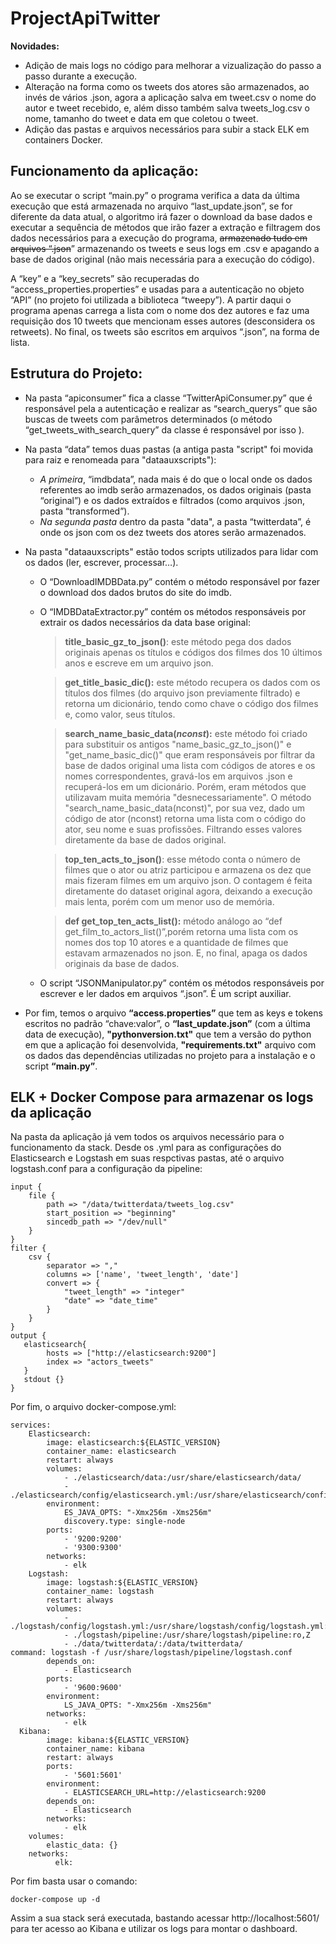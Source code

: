 ﻿# **ProjectApiTwitter**
**Novidades:**
- Adição de mais logs no código para melhorar a vizualização do passo a passo durante a execução.
- Alteração na forma como os tweets dos atores são armazenados, ao invés de vários .json, agora a aplicação salva em tweet.csv o nome do autor e tweet recebido, e, além disso também salva tweets_log.csv o nome, tamanho do tweet e data em que coletou o tweet.
- Adição das pastas e arquivos necessários para subir a stack ELK em containers Docker.
## **Funcionamento da aplicação:**
Ao se executar o script “main.py” o programa verifica a data da última execução que está armazenada no arquivo “last_update.json”, se for diferente da data atual, o algoritmo irá fazer o download da base dados e executar a sequência de métodos que irão fazer a extração e filtragem dos dados necessários para a execução do programa, ~~armazenado tudo em arquivos “.json~~” armazenando os tweets e seus logs em .csv e apagando a base de dados original (não mais necessária para a execução do código).

A “key” e a “key_secrets” são recuperadas do “access_properties.properties” e usadas para a autenticação no objeto “API” (no projeto foi utilizada a biblioteca “tweepy”). A partir daqui o programa apenas carrega a lista com o nome dos dez autores e faz uma requisição dos 10 tweets que mencionam esses autores (desconsidera os retweets). No final, os tweets são escritos em arquivos “.json”, na forma de lista.
## **Estrutura do Projeto:**
- Na pasta “apiconsumer” fica a classe “TwitterApiConsumer.py” que é responsável pela a autenticação e realizar as “search_querys” que são buscas de tweets com parâmetros determinados (o método “get_tweets_with_search_query” da classe é responsável por isso ).

- Na pasta “data” temos duas pastas (a antiga pasta "script" foi movida para raiz e renomeada para "dataauxscripts"):

  - *A primeira*, “imdbdata”, nada mais é do que o local onde os dados referentes ao imdb serão armazenados, os dados originais (pasta “original”) e os dados extraídos e filtrados (como arquivos .json, pasta “transformed”).
  - *Na segunda pasta* dentro da pasta "data", a pasta “twitterdata”, é onde os json com os dez tweets dos atores serão armazenados.

- Na pasta "dataauxscripts"  estão todos scripts utilizados para lidar com os dados (ler, escrever, processar…). 
  - O “DownloadIMDBData.py” contém o método responsável por fazer o download dos dados brutos do site do imdb. 
  - O “IMDBDataExtractor.py” contém os métodos responsáveis por extrair os dados necessários da data base original:
	>   **title_basic_gz_to_json()**: este método pega dos dados originais apenas os títulos e códigos dos filmes dos 10 últimos anos e escreve em um arquivo json.
	
	> **get_title_basic_dic():** este método recupera os dados com os títulos dos filmes (do arquivo json previamente filtrado) e retorna um dicionário, tendo como chave o código dos filmes e, como valor, seus títulos.

	>  **search_name_basic_data(*nconst*):** este método foi criado para substituir os antigos "name_basic_gz_to_json()" e "get_name_basic_dic()" que eram responsáveis por filtrar da base de dados original uma lista com códigos de atores e os nomes correspondentes, gravá-los em arquivos .json e recuperá-los em um dicionário. Porém, eram métodos que utilizavam muita memória "desnecessariamente". O método "search_name_basic_data(nconst)", por sua vez, dado um código de ator (nconst) retorna uma lista com o código do ator, seu nome e suas profissões. Filtrando esses valores diretamente da base de dados original.
	
	> **top_ten_acts_to_json()**: esse método conta o número de filmes que o ator ou atriz participou e armazena os dez que mais fizeram filmes em um arquivo json. O contagem é feita diretamente do dataset original agora, deixando a execução mais lenta, porém com um menor uso de memória.
	
	 >**def get_top_ten_acts_list():** método análogo ao “def get_film_to_actors_list()”,porém retorna uma lista com os nomes dos top 10 atores e a quantidade de filmes que estavam armazenados no json. E, no final, apaga os dados originais da base de dados.

   - O script “JSONManipulator.py” contém os métodos responsáveis por escrever e ler dados em arquivos “.json”. É um script auxiliar.
 
- Por fim, temos o arquivo **“access.properties”** que tem as keys e tokens escritos no padrão “chave:valor”, o **“last_update.json”** (com a última data de execução), **"pythonversion.txt"** que tem a versão do python em que a aplicação foi desenvolvida, **"requirements.txt"** arquivo com os dados das dependências utilizadas no projeto para a instalação  e o script **“main.py”**.

## **ELK + Docker Compose para armazenar os logs da aplicação**

Na pasta da aplicação já vem todos os arquivos necessário para o funcionamento da stack. Desde os .yml para as configurações do Elasticsearch e Logstash em suas respctivas pastas, até o arquivo logstash.conf para a configuração da pipeline:
	
	input {  
	    file {  
	        path => "/data/twitterdata/tweets_log.csv"  
			start_position => "beginning"  
			sincedb_path => "/dev/null"  
	    }  
	}  
	filter {  
	    csv {  
	        separator => ","  
			columns => ['name', 'tweet_length', 'date']  
	        convert => {  
	            "tweet_length" => "integer"  
				"date" => "date_time"  
			}  
		}  
	}  
	output {  
	   elasticsearch{  
		    hosts => ["http://elasticsearch:9200"]  
	        index => "actors_tweets"  
	   }  
       stdout {}  
    }

Por fim, o arquivo docker-compose.yml:

	services:  
		Elasticsearch:  
			image: elasticsearch:${ELASTIC_VERSION}  
		    container_name: elasticsearch  
		    restart: always  
		    volumes:  
				- ./elasticsearch/data:/usr/share/elasticsearch/data/  
				- ./elasticsearch/config/elasticsearch.yml:/usr/share/elasticsearch/config/elasticsearch.yml:ro,z  
		    environment:  
			    ES_JAVA_OPTS: "-Xmx256m -Xms256m"  
				discovery.type: single-node  
		    ports:  
			    - '9200:9200'  
				- '9300:9300'  
			networks:  
			    - elk  
		Logstash:  
		    image: logstash:${ELASTIC_VERSION}  
		    container_name: logstash  
		    restart: always  
		    volumes:  
			    - ./logstash/config/logstash.yml:/usr/share/logstash/config/logstash.yml:ro,Z  
			    - ./logstash/pipeline:/usr/share/logstash/pipeline:ro,Z  
				- ./data/twitterdata/:/data/twitterdata/  
    command: logstash -f /usr/share/logstash/pipeline/logstash.conf  
		    depends_on:  
			    - Elasticsearch  
		    ports:  
			    - '9600:9600'  
			environment:  
			    LS_JAVA_OPTS: "-Xmx256m -Xms256m"  
			networks:  
			    - elk  
	  Kibana:  
		    image: kibana:${ELASTIC_VERSION}  
		    container_name: kibana  
		    restart: always  
		    ports:  
			    - '5601:5601'  
			environment:  
			    - ELASTICSEARCH_URL=http://elasticsearch:9200  
		    depends_on:  
			    - Elasticsearch  
		    networks:  
			    - elk  
		volumes:  
			elastic_data: {}  
		networks:  
			  elk:

Por fim basta usar o comando:
	
	docker-compose up -d

Assim a sua stack será executada, bastando acessar http://localhost:5601/ para ter acesso ao Kibana e utilizar os logs para montar o dashboard. 

